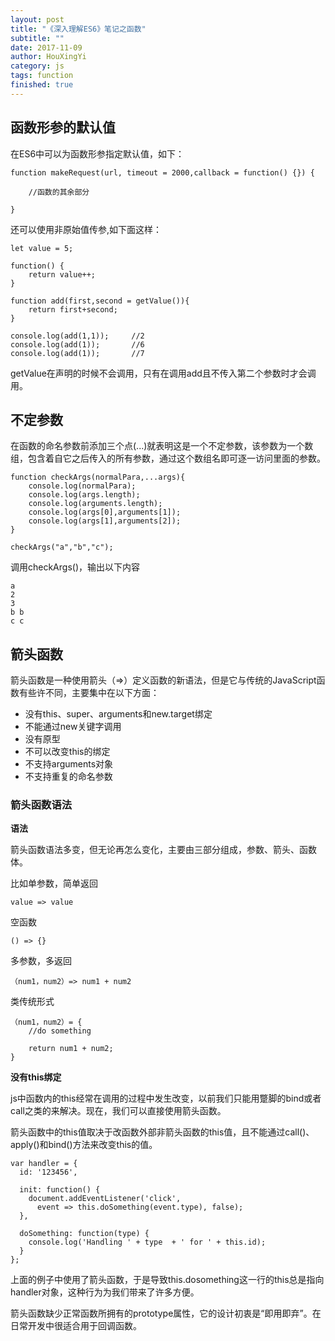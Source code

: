 ```yaml
---
layout: post
title: "《深入理解ES6》笔记之函数"
subtitle: ""
date: 2017-11-09
author: HouXingYi
category: js
tags: function
finished: true
---
```


## 函数形参的默认值

在ES6中可以为函数形参指定默认值，如下：
```
function makeRequest(url, timeout = 2000,callback = function() {}) {

    //函数的其余部分

}
```
还可以使用非原始值传参,如下面这样：
```
let value = 5;

function() {
    return value++;
}

function add(first,second = getValue()){
    return first+second;
}

console.log(add(1,1));     //2
console.log(add(1));       //6
console.log(add(1));       //7
```
getValue在声明的时候不会调用，只有在调用add且不传入第二个参数时才会调用。

## 不定参数

在函数的命名参数前添加三个点(...)就表明这是一个不定参数，该参数为一个数组，包含着自它之后传入的所有参数，通过这个数组名即可逐一访问里面的参数。

```
function checkArgs(normalPara,...args){
    console.log(normalPara);
    console.log(args.length);
    console.log(arguments.length);
    console.log(args[0],arguments[1]);
    console.log(args[1],arguments[2]);
}

checkArgs("a","b","c");
```
调用checkArgs()，输出以下内容
```
a
2
3
b b
c c
```

## 箭头函数

箭头函数是一种使用箭头（=>）定义函数的新语法，但是它与传统的JavaScript函数有些许不同，主要集中在以下方面：

* 没有this、super、arguments和new.target绑定
* 不能通过new关键字调用
* 没有原型
* 不可以改变this的绑定
* 不支持arguments对象
* 不支持重复的命名参数


### 箭头函数语法

**语法**

箭头函数语法多变，但无论再怎么变化，主要由三部分组成，参数、箭头、函数体。

比如单参数，简单返回
```
value => value
```
空函数
```
() => {}
```
多参数，多返回
```
（num1，num2）=> num1 + num2
```
类传统形式
```
（num1，num2）= {
    //do something

    return num1 + num2;
}
```

**没有this绑定**

js中函数内的this经常在调用的过程中发生改变，以前我们只能用蹩脚的bind或者call之类的来解决。现在，我们可以直接使用箭头函数。

箭头函数中的this值取决于改函数外部非箭头函数的this值，且不能通过call()、apply()和bind()方法来改变this的值。

```
var handler = {
  id: '123456',

  init: function() {
    document.addEventListener('click',
      event => this.doSomething(event.type), false);
  },

  doSomething: function(type) {
    console.log('Handling ' + type  + ' for ' + this.id);
  }
};
```

上面的例子中使用了箭头函数，于是导致this.dosomething这一行的this总是指向handler对象，这种行为为我们带来了许多方便。

箭头函数缺少正常函数所拥有的prototype属性，它的设计初衷是“即用即弃”。在日常开发中很适合用于回调函数。





